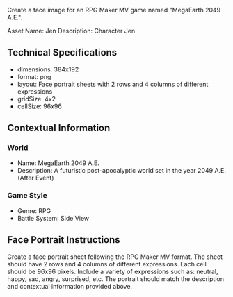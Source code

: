 Create a face image for an RPG Maker MV game named "MegaEarth 2049 A.E.".

Asset Name: Jen
Description: Character Jen

## Technical Specifications
- dimensions: 384x192
- format: png
- layout: Face portrait sheets with 2 rows and 4 columns of different expressions
- gridSize: 4x2
- cellSize: 96x96

## Contextual Information
### World
- Name: MegaEarth 2049 A.E.
- Description: A futuristic post-apocalyptic world set in the year 2049 A.E. (After Event)

### Game Style
- Genre: RPG
- Battle System: Side View

## Face Portrait Instructions
Create a face portrait sheet following the RPG Maker MV format. The sheet should have 2 rows and 4 columns of different expressions.
Each cell should be 96x96 pixels.
Include a variety of expressions such as: neutral, happy, sad, angry, surprised, etc.
The portrait should match the description and contextual information provided above.
